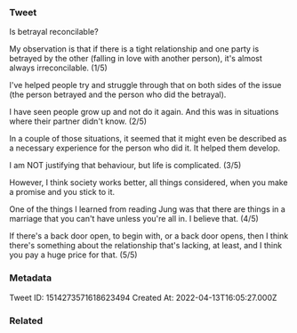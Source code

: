 ### Tweet
Is betrayal reconcilable?

My observation is that if there is a tight relationship and one party is betrayed by the other (falling in love with another person), it's almost always irreconcilable. (1/5)

I've helped people try and struggle through that on both sides of the issue (the person betrayed and the person who did the betrayal).

I have seen people grow up and not do it again. And this was in situations where their partner didn't know. (2/5)

In a couple of those situations, it seemed that it might even be described as a necessary experience for the person who did it. It helped them develop.

I am NOT justifying that behaviour, but life is complicated. (3/5)

However, I think society works better, all things considered, when you make a promise and you stick to it.

One of the things I learned from reading Jung was that there are things in a marriage that you can't have unless you're all in. I believe that. (4/5)

If there's a back door open, to begin with, or a back door opens, then I think there's something about the relationship that's lacking, at least, and I think you pay a huge price for that. (5/5)

### Metadata
Tweet ID: 1514273571618623494
Created At: 2022-04-13T16:05:27.000Z

### Related

